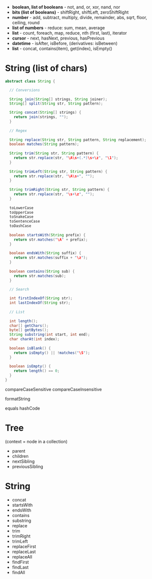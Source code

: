 - **boolean, list of booleans** - not, and, or, xor, nand, nor
- **bits (list of booleans)** - shiftRight, shiftLeft, zeroShiftRight
- **number** - add, subtract, multiply, divide, remainder, abs, sqrt, floor, ceiling, round
- **list of numbers** - reduce: sum, mean, average
- **list** - count, foreach, map, reduce, nth (first, last), iterator
- **cursor** - next, hasNext, previous, hasPrevious
- **datetime** - isAfter, isBefore, (derivatives: isBetween)
- **list** - concat, contains(item), get(index), isEmpty()

# String (list of chars)
```java
abstract class String {

  // Conversions
  
  String join(String[] strings, String joiner);
  String[] split(String str, String pattern);

  String concat(String[] strings) {
    return join(strings, "");
  }
  
  // Regex
  
  String replace(String str, String pattern, String replacement);
  boolean matches(String pattern);
  
  String trim(String str, String pattern) {
    return str.replace(str, "\A\s+(.*)\s+\z", "\1");
  }
  
  String trimLeft(String str, String pattern) {
    return str.replace(str, "\A\s+", "");
  }
  
  String trimRight(String str, String pattern) {
    return str.replace(str, "\s+\z", "");
  }
  
  toLowerCase
  toUpperCase
  toSnakeCase
  toSentenceCase
  toDashCase
  
  boolean startsWith(String prefix) {
    return str.matches("\A" + prefix);
  }
  
  boolean endsWith(String suffix) {
    return str.matches(suffix + "\z");
  }
  
  boolean contains(String sub) {
    return str.matches(sub);
  }

  // Search
  
  int firstIndexOf(String str);
  int lastIndexOf(String str);
  
  // List
  
  int length();
  char[] getChars();
  byte[] getBytes();
  String substring(int start, int end);
  char charAt(int index);
  
  boolean isBlank() {
    return isEmpty() || !matches("\S");
  }
  
  boolean isEmpty() {
    return length() == 0;
  }
}
```

compareCaseSensitive
compareCaseInsensitive

formatString

equals
hashCode


# Tree
(context = node in a collection)
- parent
- children
- nextSibling
- previousSibling

# String
- concat
- startsWith
- endsWith
- contains
- substring
- replace
- trim
- trimRight
- trimLeft
- replaceFirst
- replaceLast
- replaceAll
- findFirst
- findLast
- findAll
